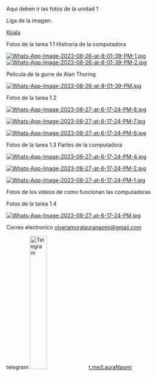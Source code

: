 Aqui deben ir las fotos de la unidad 1

Liga de la imagen:

[Koala](https://github.com/LauraNaomi/Informatica-1-/blob/main/Imagenes/Koala.jpg) 

Fotos de la tarea 1.1 
Histroria de la computadora

[![Whats-App-Image-2023-08-26-at-8-01-39-PM-1.jpg](https://i.postimg.cc/sDJQjjC4/Whats-App-Image-2023-08-26-at-8-01-39-PM-1.jpg)](https://postimg.cc/6yy5zN38)
[![Whats-App-Image-2023-08-26-at-8-01-39-PM-2.jpg](https://i.postimg.cc/PJ3gyv8M/Whats-App-Image-2023-08-26-at-8-01-39-PM-2.jpg)](https://postimg.cc/T5bNYw0y)

Pelicula de la gurre de Alan Thuring 

[![Whats-App-Image-2023-08-26-at-8-01-39-PM.jpg](https://i.postimg.cc/qq3FsD4p/Whats-App-Image-2023-08-26-at-8-01-39-PM.jpg)](https://postimg.cc/5Qfp13Xr) 


Fotos de la tarea 1.2

[![Whats-App-Image-2023-08-27-at-6-17-24-PM-8.jpg](https://i.postimg.cc/wBRDTCVx/Whats-App-Image-2023-08-27-at-6-17-24-PM-8.jpg)](https://postimg.cc/zL5yxP64)

[![Whats-App-Image-2023-08-27-at-6-17-24-PM-7.jpg](https://i.postimg.cc/QxPtxHn5/Whats-App-Image-2023-08-27-at-6-17-24-PM-7.jpg)](https://postimg.cc/4m6ZWNGN)

[![Whats-App-Image-2023-08-27-at-6-17-24-PM-6.jpg](https://i.postimg.cc/TYZdvBpJ/Whats-App-Image-2023-08-27-at-6-17-24-PM-6.jpg)](https://postimg.cc/HV9DQZ0r)

Fotos de la tarea 1.3
Partes de la computadora

[![Whats-App-Image-2023-08-27-at-6-17-24-PM-4.jpg](https://i.postimg.cc/cLSJ8V04/Whats-App-Image-2023-08-27-at-6-17-24-PM-4.jpg)](https://postimg.cc/2V0Ys91P)

[![Whats-App-Image-2023-08-27-at-6-17-24-PM-2.jpg](https://i.postimg.cc/GpnvtMSk/Whats-App-Image-2023-08-27-at-6-17-24-PM-2.jpg)](https://postimg.cc/0zZzHCvQ)

[![Whats-App-Image-2023-08-27-at-6-17-24-PM-1.jpg](https://i.postimg.cc/tJss2PMq/Whats-App-Image-2023-08-27-at-6-17-24-PM-1.jpg)](https://postimg.cc/5QM9tHJT)

Fotos de los videos de como funcionan las computadoras


Fotos de la tarea 1.4

[![Whats-App-Image-2023-08-27-at-6-17-24-PM.jpg](https://i.postimg.cc/bY0nVHrJ/Whats-App-Image-2023-08-27-at-6-17-24-PM.jpg)](https://postimg.cc/JtntGXbV)





Correo electronico 
[olveramoralauranaomi@gmail.com](https://mail.google.com/mail/u/0/#inbox)

telegram
<img src="https://github.com/jzavalar/Informatica/blob/main/images /telegram_logo.svg" alt="Telegram" width="30%"/> [t.me/LauraNaomi](https://LauraNaomi.t.me)

